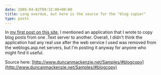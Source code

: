 ```yaml
---
date: 2005-04-02T09:32:00+00:00
title: Long overdue, but here is the source for the "blog copier"
type: posts
---
```

In [my first post on this site](http://blogs.duncanmackenzie.net/duncanma/archive/2004/08/25/589.aspx), I mentioned an application that I wrote to copy blog posts from one .Text server to another. Overall, I didn't think the application had any real use after the web service I used was removed from the weblogs.asp.net servers, but I'm posting it anyway for anyone who might find it useful.

Source here: [http://www.duncanmackenzie.net/Samples/#blogcopy](http://www.duncanmackenzie.net/Samples/#blogcopy)
